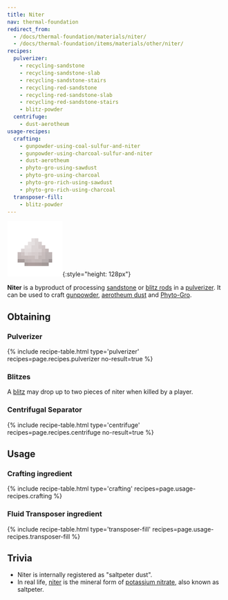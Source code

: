 ```yaml
---
title: Niter
nav: thermal-foundation
redirect_from:
  - /docs/thermal-foundation/materials/niter/
  - /docs/thermal-foundation/items/materials/other/niter/
recipes:
  pulverizer:
    - recycling-sandstone
    - recycling-sandstone-slab
    - recycling-sandstone-stairs
    - recycling-red-sandstone
    - recycling-red-sandstone-slab
    - recycling-red-sandstone-stairs
    - blitz-powder
  centrifuge:
    - dust-aerotheum
usage-recipes:
  crafting:
    - gunpowder-using-coal-sulfur-and-niter
    - gunpowder-using-charcoal-sulfur-and-niter
    - dust-aerotheum
    - phyto-gro-using-sawdust
    - phyto-gro-using-charcoal
    - phyto-gro-rich-using-sawdust
    - phyto-gro-rich-using-charcoal
  transposer-fill:
    - blitz-powder
---
```


![Niter](/assets/images/thermal-foundation/niter.png){:style="height: 128px"}


**Niter** is a byproduct of processing
[sandstone](https://minecraft.gamepedia.com/Sandstone) or [blitz
rods](/docs/blitz-rod/) in a [pulverizer](/docs/pulverizer/). It can be used to
craft [gunpowder](https://minecraft.gamepedia.com/Gunpowder), [aerotheum
dust](/docs/aerotheum-dust/) and [Phyto-Gro](/docs/phyto-gro/).


Obtaining
---------

### Pulverizer
{% include recipe-table.html type='pulverizer' recipes=page.recipes.pulverizer no-result=true %}

### Blitzes
A [blitz](/docs/blitz/) may drop up to two pieces of niter when killed by a
player.

### Centrifugal Separator
{% include recipe-table.html type='centrifuge' recipes=page.recipes.centrifuge no-result=true %}


Usage
-----

### Crafting ingredient
{% include recipe-table.html type='crafting' recipes=page.usage-recipes.crafting %}

### Fluid Transposer ingredient
{% include recipe-table.html type='transposer-fill' recipes=page.usage-recipes.transposer-fill %}


Trivia
------

* Niter is internally registered as "saltpeter dust".
* In real life, [niter](https://en.wikipedia.org/wiki/Niter) is the mineral form
  of [potassium nitrate](https://en.wikipedia.org/wiki/Potassium_nitrate), also
  known as saltpeter.
